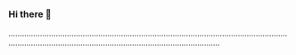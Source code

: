 ### Hi there 👋

..........................................................................................................................................................................................................................